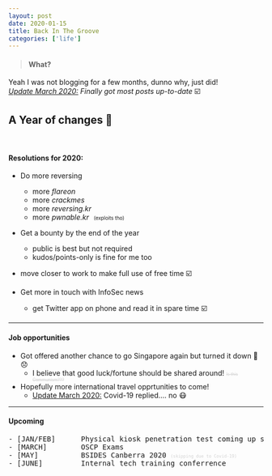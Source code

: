 ```yaml
---
layout: post
date: 2020-01-15
title: Back In The Groove
categories: ['life']
---
```


> #### What?
Yeah I was not blogging for a few months, dunno why, just did!  
_<u>Update March 2020:</u> Finally got most posts up-to-date_ :ballot_box_with_check:  

<div class="divider"></div>

## A Year of changes :bamboo:  

<br/>  

#### Resolutions for 2020:  
- Do more reversing  
  - more _flareon_
  - more _crackmes_
  - more _reversing.kr_
  - more _pwnable.kr_ <small style="font-size:0.7em;">&nbsp;&nbsp;(exploits tho)</small>

- Get a bounty by the end of the year  
  - public is best but not required
  - kudos/points-only is fine for me too 

- move closer to work to make full use of free time :ballot_box_with_check:

- Get more in touch with InfoSec news
  - get Twitter app on phone and read it in spare time :ballot_box_with_check: 

---

#### Job opportunities 
- Got offered another chance to go Singapore again but turned it down :lion:  :disappointed:  
  - I believe that good luck/fortune should be shared around!  <small style="color:lightgray;font-size:0.6em;">~~Is this Communism???~~</small>
- Hopefully more international travel opprtunities to come!
  - <u>Update March 2020:</u> Covid-19 replied.... no :mask:  

---

#### Upcoming

<pre>
- [JAN/FEB] &#9; Physical kiosk penetration test coming up soon... 
- [MARCH] &#9; OSCP Exams
- [MAY] &#9; BSIDES Canberra 2020 <small style="color:lightgray;font-size:0.6em;">(skipping due to Covid-19)</small>
- [JUNE] &#9; Internal tech training conferrence
</pre>


